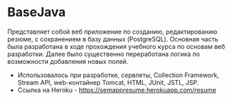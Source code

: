 # BaseJava
Представляет собой веб приложение по созданию, редактированию резюме, с сохранением в базу данных (PostgreSQL).
Основная часть была разработана в ходе прохождения учебного курса по основам веб разработки.
Далее было существенно переработана логика по возможности добавления новых полей.
* Использовалось при разработке, сервлеты, Collection Framework, Stream API, web-контайнер Tomcat, HTML, JUnit, JSTL, JSP. 
* Ссылка на Heroku - https://semappresume.herokuapp.com/resume
